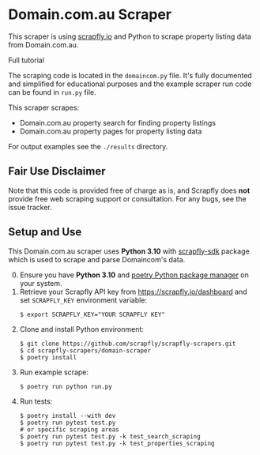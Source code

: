 # Domain.com.au Scraper

This scraper is using [scrapfly.io](https://scrapfly.io/) and Python to scrape property listing data from Domain.com.au. 

Full tutorial  

The scraping code is located in the `domaincom.py` file. It's fully documented and simplified for educational purposes and the example scraper run code can be found in `run.py` file.

This scraper scrapes:
- Domain.com.au property search for finding property listings
- Domain.com.au property pages for property listing data

For output examples see the `./results` directory.

## Fair Use Disclaimer

Note that this code is provided free of charge as is, and Scrapfly does __not__ provide free web scraping support or consultation. For any bugs, see the issue tracker.

## Setup and Use

This Domain.com.au scraper uses __Python 3.10__ with [scrapfly-sdk](https://pypi.org/project/scrapfly-sdk/) package which is used to scrape and parse Domaincom's data.

0. Ensure you have __Python 3.10__ and [poetry Python package manager](https://python-poetry.org/docs/#installation) on your system.
1. Retrieve your Scrapfly API key from <https://scrapfly.io/dashboard> and set `SCRAPFLY_KEY` environment variable:
    ```shell
    $ export SCRAPFLY_KEY="YOUR SCRAPFLY KEY"
    ```
2. Clone and install Python environment:
    ```shell
    $ git clone https://github.com/scrapfly/scrapfly-scrapers.git
    $ cd scrapfly-scrapers/domain-scraper
    $ poetry install
    ```
3. Run example scrape:
    ```shell
    $ poetry run python run.py
    ```
4. Run tests:
    ```shell
    $ poetry install --with dev
    $ poetry run pytest test.py
    # or specific scraping areas
    $ poetry run pytest test.py -k test_search_scraping
    $ poetry run pytest test.py -k test_properties_scraping
    ```